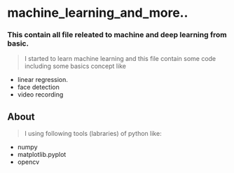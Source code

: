 # machine_learning_and_more..

### This contain all file releated to machine and deep learning from basic.
> I started to learn machine learning and this file contain some code including some basics concept like
 - linear regression.
 - face detection
 - video recording


## About
> I using following tools (labraries) of python like:
 - numpy
 - matplotlib.pyplot
 - opencv
